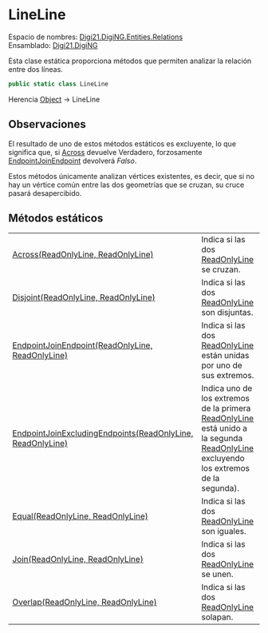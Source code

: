 # LineLine

Espacio de nombres: [Digi21.DigiNG.Entities.Relations](../../)  
Ensamblado: [Digi21.DigiNG](../../../)

Esta clase estática proporciona métodos que permiten analizar la relación entre dos líneas.

```csharp
public static class LineLine
```

Herencia [Object](https://docs.microsoft.com/en-us/dotnet/api/system.object?view=net-5.0) → LineLine

## Observaciones

El resultado de uno de estos métodos estáticos es excluyente, lo que significa que, si [Across](metodos-estaticos/across.md) devuelve Verdadero, forzosamente [EndpointJoinEndpoint](metodos-estaticos/endpointjoinendpoint.md) devolverá _Falso_.

Estos métodos únicamente analizan vértices existentes, es decir, que si no hay un vértice común entre las dos geometrías que se cruzan, su cruce pasará desapercibido.

## Métodos estáticos

|  |  |
| :--- | :--- |
| [Across\(ReadOnlyLine, ReadOnlyLine\)](metodos-estaticos/across.md) | Indica si las dos [ReadOnlyLine ](../../../digi21.diging.entities/clases/readonlyline/)se cruzan. |
| [Disjoint\(ReadOnlyLine, ReadOnlyLine\)](metodos-estaticos/disjoint.md) | Indica si las dos [ReadOnlyLine](../../../digi21.diging.entities/clases/readonlyline/) son disjuntas. |
| [EndpointJoinEndpoint\(ReadOnlyLine, ReadOnlyLine\)](metodos-estaticos/endpointjoinendpoint.md) | Indica si las dos [ReadOnlyLine](../../../digi21.diging.entities/clases/readonlyline/) están unidas por uno de sus extremos. |
| [EndpointJoinExcludingEndpoints\(ReadOnlyLine, ReadOnlyLine\)](metodos-estaticos/endpointjoinexcludingendpoints.md) | Indica uno de los extremos de la primera [ReadOnlyLine](../../../digi21.diging.entities/clases/readonlyline/) está unido a la segunda [ReadOnlyLine](../../../digi21.diging.entities/clases/readonlyline/) excluyendo los extremos de la segunda\). |
| [Equal\(ReadOnlyLine, ReadOnlyLine\)](metodos-estaticos/equal.md) | Indica si las dos [ReadOnlyLine](../../../digi21.diging.entities/clases/readonlyline/) son iguales. |
| [Join\(ReadOnlyLine, ReadOnlyLine\)](metodos-estaticos/join.md) | Indica si las dos [ReadOnlyLine](../../../digi21.diging.entities/clases/readonlyline/) se unen. |
| [Overlap\(ReadOnlyLine, ReadOnlyLine\)](metodos-estaticos/overlap.md) | Indica si las dos [ReadOnlyLine](../../../digi21.diging.entities/clases/readonlyline/) solapan. |


